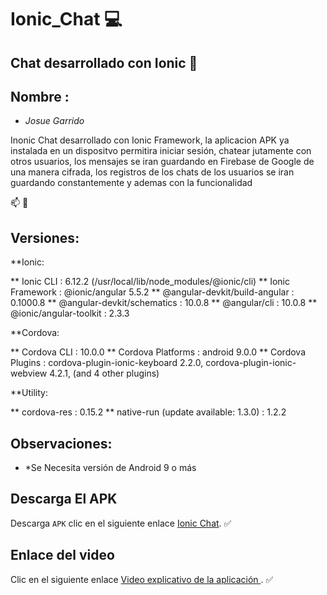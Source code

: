 # Ionic_Chat :computer:

## Chat desarrollado con Ionic :iphone:

## Nombre : 
* *Josue Garrido* 

Inonic Chat desarrollado con Ionic Framework, la aplicacion APK ya instalada en un dispositvo permitira iniciar sesión, chatear jutamente con otros usuarios, los mensajes se iran guardando en Firebase de Google de una manera cifrada, los registros de los chats de los usuarios se iran guardando constantemente y ademas con la funcionalidad

:mailbox: :email:



## Versiones:

**Ionic:

  ** Ionic CLI                     : 6.12.2 (/usr/local/lib/node_modules/@ionic/cli)
  ** Ionic Framework               : @ionic/angular 5.5.2
  ** @angular-devkit/build-angular : 0.1000.8
  ** @angular-devkit/schematics    : 10.0.8
  ** @angular/cli                  : 10.0.8
  ** @ionic/angular-toolkit        : 2.3.3

**Cordova:

  ** Cordova CLI       : 10.0.0
  ** Cordova Platforms : android 9.0.0
  ** Cordova Plugins   : cordova-plugin-ionic-keyboard 2.2.0, cordova-plugin-ionic-webview 4.2.1, (and 4 other plugins)

**Utility:

  ** cordova-res                          : 0.15.2
  ** native-run (update available: 1.3.0) : 1.2.2


## Observaciones:

* *Se Necesita versión de Android 9 o más

## Descarga El APK

Descarga `APK` clic en el siguiente enlace [Ionic Chat](https://github.com/JosueGarrido/examen-topicos/raw/master/app-debug.apk). :white_check_mark:

## Enlace del video

Clic en el siguiente enlace [Video explicativo de la aplicación ](https://youtube.com). :white_check_mark:
